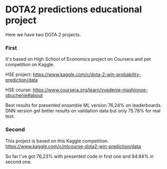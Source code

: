 # DOTA2 predictions educational project
Here we have two DOTA 2 projects.

### First  
It's based on High School of Economics project on Coursera and pet competition on Kaggle.

HSE project: https://www.kaggle.com/c/dota-2-win-probability-prediction/data

HSE course: https://www.coursera.org/learn/vvedenie-mashinnoe-obuchenie#about

Best results for presented ensamble ML version 76,24% on leaderboards. DNN version get better results on validation data but only 75.78% for real test.

### Second 
This project is based on this Kaggle competition.
https://www.kaggle.com/c/mlcourse-dota2-win-prediction/data

So far I've got 76,23% with presented code in first one and 84.84% in second one.
